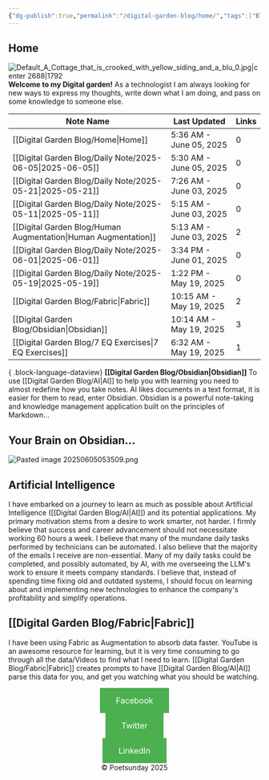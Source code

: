 ```yaml
---
{"dg-publish":true,"permalink":"/digital-garden-blog/home/","tags":["Blog","ai","Fabric","gardenEntry"]}
---
```



## Home
![Default_A_Cottage_that_is_crooked_with_yellow_siding_and_a_blu_0.jpg|center 2688|1792](/img/user/_attachments/Default_A_Cottage_that_is_crooked_with_yellow_siding_and_a_blu_0.jpg)
**Welcome to my Digital garden!**
As a technologist I am always looking for new ways to express my thoughts, write down what I am doing, and pass on some knowledge to someone else.

| Note Name                                                         | Last Updated            | Links |
| ----------------------------------------------------------------- | ----------------------- | ----- |
| [[Digital Garden Blog/Home\|Home]]                             | 5:36 AM - June 05, 2025 | 0     |
| [[Digital Garden Blog/Daily Note/2025-06-05\|2025-06-05]]      | 5:30 AM - June 05, 2025 | 0     |
| [[Digital Garden Blog/Daily Note/2025-05-21\|2025-05-21]]      | 7:26 AM - June 03, 2025 | 0     |
| [[Digital Garden Blog/Daily Note/2025-05-11\|2025-05-11]]      | 5:15 AM - June 03, 2025 | 0     |
| [[Digital Garden Blog/Human Augmentation\|Human Augmentation]] | 5:13 AM - June 03, 2025 | 2     |
| [[Digital Garden Blog/Daily Note/2025-06-01\|2025-06-01]]      | 3:34 PM - June 01, 2025 | 0     |
| [[Digital Garden Blog/Daily Note/2025-05-19\|2025-05-19]]      | 1:22 PM - May 19, 2025  | 0     |
| [[Digital Garden Blog/Fabric\|Fabric]]                         | 10:15 AM - May 19, 2025 | 2     |
| [[Digital Garden Blog/Obsidian\|Obsidian]]                     | 10:14 AM - May 19, 2025 | 3     |
| [[Digital Garden Blog/7 EQ Exercises\|7 EQ Exercises]]         | 6:32 AM - May 19, 2025  | 1     |

{ .block-language-dataview}
**[[Digital Garden Blog/Obsidian\|Obsidian]]**
To use [[Digital Garden Blog/AI\|AI]] to help you with learning you need to almost redefine how you take notes. AI likes documents in a text format, it is easier for them to read, enter Obsidian.
Obsidian is a powerful note-taking and knowledge management application built on the principles of Markdown...

## Your Brain on Obsidian...

![Pasted image 20250605053509.png](/img/user/_attachments/Pasted%20image%2020250605053509.png)

## Artificial Intelligence

I have embarked on a journey to learn as much as possible about Artificial Intelligence ([[Digital Garden Blog/AI\|AI]]) and its potential applications. My primary motivation stems from a desire to work smarter, not harder. I firmly believe that success and career advancement should not necessitate working 60 hours a week.
I believe that many of the mundane daily tasks performed by technicians can be automated. I also believe that the majority of the emails I receive are non-essential. Many of my daily tasks could be completed, and possibly automated, by AI, with me overseeing the LLM's work to ensure it meets company standards.
I believe that, instead of spending time fixing old and outdated systems, I should focus on learning about and implementing new technologies to enhance the company's profitability and simplify operations.

## [[Digital Garden Blog/Fabric\|Fabric]]
I have been using Fabric as Augmentation to absorb data faster. YouTube is an awesome resource for learning, but it is very time consuming to go through all the data/Videos to find what I need to learn. [[Digital Garden Blog/Fabric\|Fabric]] creates prompts to have [[Digital Garden Blog/AI\|AI]] parse this data for you, and get you watching what you should be watching.

<center>
<div>
<a href="https://www.facebook.com/profile.php?id=100090864197241" class="button">Facebook</a>
<style>
  .button {
    background-color: #4CAF50; /* Green */
    border: none;
    color: white;
    padding: 15px 32px;
    text-align: center;
    text-decoration: none;
    display: inline-block;
    font-size: 16px;
    cursor: pointer;
  }
</style>
</div>

<div>
<a href="https://twitter.com/poetsunday" 
class="button">Twitter</a>
<style>
  .button {
    background-color: #4CAF50; /* Green */
    border: none;
    color: white;
    padding: 15px 32px;
    text-align: center;
    text-decoration: none;
    display: inline-block;
    font-size: 16px;
    cursor: pointer;
  }
</style>
</div>
<div>
<a href="https://www.linkedin.com/in/scott-anderson-4b2733137/"
class="button">LinkedIn</a>
<style>
  .button {
    background-color: #4CAF50; /* Green */
    border: none;
    color: white;
    padding: 15px 32px;
    text-align: center;
    text-decoration: none;
    display: inline-block;
    font-size: 16px;
    cursor: pointer;
  }
</style>
</div>
&copy; Poetsunday 2025
</center>

